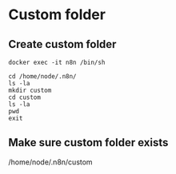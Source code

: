 # Custom folder

## Create custom folder
```
docker exec -it n8n /bin/sh

cd /home/node/.n8n/
ls -la
mkdir custom
cd custom
ls -la
pwd
exit
```

## Make sure custom folder exists
/home/node/.n8n/custom 
